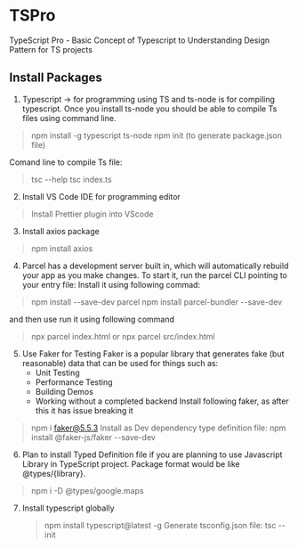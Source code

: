 # TSPro
TypeScript Pro - Basic Concept of Typescript to Understanding Design Pattern for TS projects

## Install Packages

1. Typescript -> for programming using TS and ts-node is for compiling typescript. Once you install ts-node you should be able to compile Ts files using command line.
> npm install -g typescript ts-node
> npm init (to generate package.json file)

Comand line to compile Ts file:
> tsc --help
> tsc index.ts
2. Install VS Code IDE for programming editor
> Install Prettier plugin into VScode

3. Install axios package
> npm install axios

4. Parcel has a development server built in, which will automatically rebuild your app as you make changes. To start it, run the parcel CLI pointing to your entry file:
Install it using following commad:
> npm install --save-dev parcel
> npm install parcel-bundler --save-dev

and then use run it using following command 
   >npx parcel index.html or
   >npx parcel src/index.html

5. Use Faker for Testing
Faker is a popular library that generates fake (but reasonable) data that can be used for things such as:
   - Unit Testing
   - Performance Testing
   - Building Demos
   - Working without a completed backend
Install following faker, as after this it has issue breaking it
> npm i faker@5.5.3
Install as Dev dependency type definition file:
> npm install @faker-js/faker --save-dev
6. Plan to install Typed Definition file if you are planning to use Javascript Library in TypeScript project. Package format would be like @types/{library}.
> npm i -D @types/google.maps

7. Install typescript globally
   > npm install typescript@latest -g
Generate tsconfig.json file:
   > tsc --init
   

